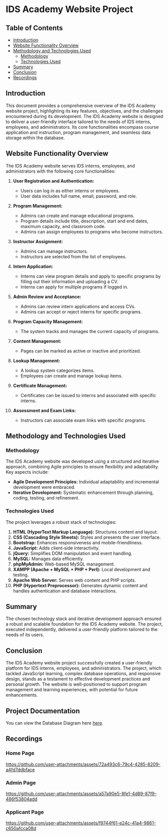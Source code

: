 # IDS Academy Website Project

## Table of Contents
- [Introduction](#introduction)
- [Website Functionality Overview](#website-functionality-overview)
- [Methodology and Technologies Used](#methodology-and-technologies-used)
  - [Methodology](#methodology)
  - [Technologies Used](#technologies-used)
- [Summary](#summary)
- [Conclusion](#conclusion)
- [Recordings](#recordings)

## Introduction
This document provides a comprehensive overview of the IDS Academy website project, highlighting its key features, objectives, and the challenges encountered during its development. The IDS Academy website is designed to deliver a user-friendly interface tailored to the needs of IDS interns, employees, and administrators. Its core functionalities encompass course application and instruction, program management, and seamless data storage within the database.

## Website Functionality Overview
The IDS Academy website serves IDS interns, employees, and administrators with the following core functionalities:

1. **User Registration and Authentication:**
    - Users can log in as either interns or employees.
    - User data includes full name, email, password, and role.

2. **Program Management:**
    - Admins can create and manage educational programs.
    - Program details include title, description, start and end dates, maximum capacity, and classroom code.
    - Admins can assign employees to programs who become instructors.

3. **Instructor Assignment:**
    - Admins can manage instructors.
    - Instructors are selected from the list of employees.

4. **Intern Application:**
    - Interns can view program details and apply to specific programs by filling out their information and uploading a CV.
    - Interns can apply for multiple programs if logged in.

5. **Admin Review and Acceptance:**
    - Admins can review intern applications and access CVs.
    - Admins can accept or reject interns for specific programs.

6. **Program Capacity Management:**
    - The system tracks and manages the current capacity of programs.

7. **Content Management:**
    - Pages can be marked as active or inactive and prioritized.

8. **Lookup Management:**
    - A lookup system categorizes items.
    - Employees can create and manage lookup items.

9. **Certificate Management:**
    - Certificates can be issued to interns and associated with specific interns.

10. **Assessment and Exam Links:**
    - Instructors can associate exam links with specific programs.

## Methodology and Technologies Used

### Methodology
The IDS Academy website was developed using a structured and iterative approach, combining Agile principles to ensure flexibility and adaptability. Key aspects include:
- **Agile Development Principles:** Individual adaptability and incremental development were embraced.
- **Iterative Development:** Systematic enhancement through planning, coding, testing, and refinement.

### Technologies Used
The project leverages a robust stack of technologies:
1. **HTML (HyperText Markup Language):** Structures content and layout.
2. **CSS (Cascading Style Sheets):** Styles and presents the user interface.
3. **Bootstrap:** Enhances responsiveness and mobile-friendliness.
4. **JavaScript:** Adds client-side interactivity.
5. **jQuery:** Simplifies DOM manipulation and event handling.
6. **MySQL:** Manages data efficiently.
7. **phpMyAdmin:** Web-based MySQL management.
8. **XAMPP (Apache + MySQL + PHP + Perl):** Local development and testing.
9. **Apache Web Server:** Serves web content and PHP scripts.
10. **PHP (Hypertext Preprocessor):** Generates dynamic content and handles authentication and database interactions.

## Summary
The chosen technology stack and iterative development approach ensured a robust and scalable foundation for the IDS Academy website. The project, executed independently, delivered a user-friendly platform tailored to the needs of its users.

## Conclusion
The IDS Academy website project successfully created a user-friendly platform for IDS interns, employees, and administrators. The project, which tackled JavaScript learning, complex database operations, and responsive design, stands as a testament to effective development practices and personal growth. The website is well-positioned to support program management and learning experiences, with potential for future enhancements.

## Project Documentation

You can view the Database Diagram here [here](https://github.com/Im-Hsn/IDS-Academy-Website/blob/main/Database%20Creation/Database%20Diagram.pdf).

## Recordings

### Home Page
https://github.com/user-attachments/assets/72a493c6-79c4-4285-8209-a4fd7ddbface

### Admin Page
https://github.com/user-attachments/assets/a57a90e5-8fe1-4d89-87f9-486f53804add

### Applicant Page
https://github.com/user-attachments/assets/f9744f61-e24c-41a4-9861-c650afcca08d
